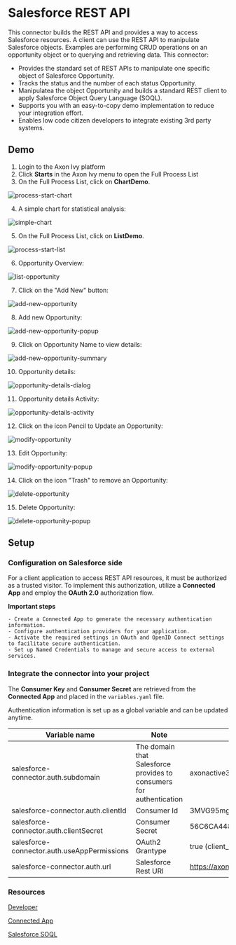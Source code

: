 # Salesforce REST API

This connector builds the REST API and provides a way to access Salesforce resources. A client can use the REST API to manipulate Salesforce objects. Examples are performing CRUD operations on an opportunity object or to querying and retrieving data. This connector:

- Provides the standard set of REST APIs to manipulate one specific object of Salesforce Opportunity.
- Tracks the status and the number of each status Opportunity.
- Manipulatea the object Opportunity and builds a standard REST client to apply Salesforce Object Query Language (SOQL).
- Supports you with an easy-to-copy demo implementation to reduce your integration effort.
- Enables low code citizen developers to integrate existing 3rd party systems.

## Demo

  1. Login to the Axon Ivy platform
  2. Click **Starts** in the Axon Ivy menu to open the Full Process List
  3. On the Full Process List, click on **ChartDemo**.
  
  ![process-start-chart](images/sf-start-chart.png)
  
  4. A simple chart for statistical analysis:
  
  ![simple-chart](images/sf-chart.png)
  
  5. On the Full Process List, click on **ListDemo**.
  
  ![process-start-list](images/sf-start-list.png)
  
  6. Opportunity Overview:
  
  ![list-opportunity](images/sf-list.png)
  
  7. Click on the "Add New" button:
  
  ![add-new-opportunity](images/sf-start-addNew.png)
  
  8. Add new Opportunity:
  
  ![add-new-opportunity-popup](images/sf-addNew.png)
  
  9. Click on Opportunity Name to view details:
  
  ![add-new-opportunity-summary](images/sf-start-detail.png)
  
  10. Opportunity details:
  
  ![opportunity-details-dialog](images/sf-detail.png)
  
  11. Opportunity details Activity:
  
  ![opportunity-details-activity](images/sf-detail-activity.png)
  
  12. Click on the icon Pencil to Update an Opportunity:
  
  ![modify-opportunity](images/sf-start-edit.png)
  
  13. Edit Opportunity:
  
  ![modify-opportunity-popup](images/sf-edit.png)
  
  14. Click on the icon "Trash" to remove an Opportunity:
  
  ![delete-opportunity](images/sf-start-delete.png)
  
  15. Delete Opportunity:
  
  ![delete-opportunity-popup](images/sf-delete.png)


## Setup

### Configuration on Salesforce side
  For a client application to access REST API resources, it must be authorized as a trusted visitor. To implement this authorization, utilize a **Connected App** and employ the **OAuth 2.0** authorization flow.

  **Important steps**
  
    - Create a Connected App to generate the necessary authentication information.
    - Configure authentication providers for your application.
    - Activate the required settings in OAuth and OpenID Connect settings to facilitate secure authentication.
    - Set up Named Credentials to manage and secure access to external services.


### Integrate the connector into your project
  The **Consumer Key** and **Consumer Secret** are retrieved from the **Connected App** and placed in the `variables.yaml` file.

  Authentication information is set up as a global variable and can be updated anytime.

  
  | Variable name                              | Note                                          |Example                                                                               |
  |--------------------------------------------|-----------------------------------------------|--------------------------------------------------------------------------------------|
  |salesforce-connector.auth.subdomain         |The domain that Salesforce provides to consumers for authentication         |axonactive3-dev-ed.develop                                                            |
  |salesforce-connector.auth.clientId          |Consumer Id                                    |3MVG95mg0lk4bathQF4Z_F1GcZZPr8ztvo29c53HhwOXnCKBkP8LkxHnb5KlydXj3Oomw0VHsY |
  |salesforce-connector.auth.clientSecret      |Consumer Secret                                |56C6CA448B49032828FE4C4DF16D1AF4804B8CC734E066B255A5B31A                     |
  |salesforce-connector.auth.useAppPermissions |OAuth2 Grantype                                |true (client_credentials)                                                             |
  |salesforce-connector.auth.url               |Salesforce Rest URI                            |https://axonactive3-dev-ed.develop.my.salesforce.com/services/data/v58.0              |


### Resources
[Developer](https://developer.salesforce.com/docs)

[Connected App](https://help.salesforce.com/s/articleView?id=sf.connected_app_client_credentials_setup.htm&type=5)

[Salesforce SOQL](https://developer.salesforce.com/docs/atlas.en-us.soql_sosl.meta/soql_sosl/sforce_api_calls_soql.htm)


